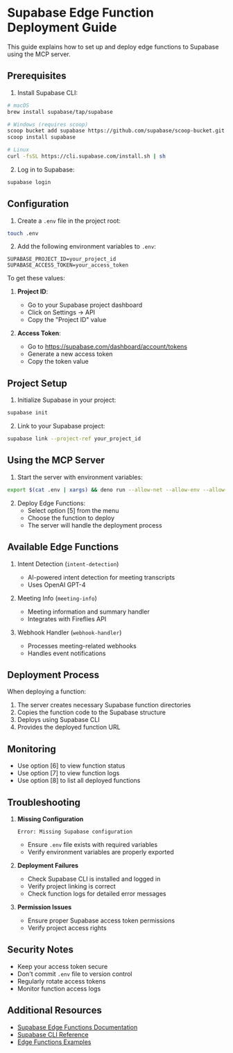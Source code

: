 # Supabase Edge Function Deployment Guide

This guide explains how to set up and deploy edge functions to Supabase using the MCP server.

## Prerequisites

1. Install Supabase CLI:
```bash
# macOS
brew install supabase/tap/supabase

# Windows (requires scoop)
scoop bucket add supabase https://github.com/supabase/scoop-bucket.git
scoop install supabase

# Linux
curl -fsSL https://cli.supabase.com/install.sh | sh
```

2. Log in to Supabase:
```bash
supabase login
```

## Configuration

1. Create a `.env` file in the project root:
```bash
touch .env
```

2. Add the following environment variables to `.env`:
```env
SUPABASE_PROJECT_ID=your_project_id
SUPABASE_ACCESS_TOKEN=your_access_token
```

To get these values:

1. **Project ID**:
   - Go to your Supabase project dashboard
   - Click on Settings -> API
   - Copy the "Project ID" value

2. **Access Token**:
   - Go to https://supabase.com/dashboard/account/tokens
   - Generate a new access token
   - Copy the token value

## Project Setup

1. Initialize Supabase in your project:
```bash
supabase init
```

2. Link to your Supabase project:
```bash
supabase link --project-ref your_project_id
```

## Using the MCP Server

1. Start the server with environment variables:
```bash
export $(cat .env | xargs) && deno run --allow-net --allow-env --allow-read --allow-write --allow-run apps/deno/server.ts
```

2. Deploy Edge Functions:
   - Select option [5] from the menu
   - Choose the function to deploy
   - The server will handle the deployment process

## Available Edge Functions

1. Intent Detection (`intent-detection`)
   - AI-powered intent detection for meeting transcripts
   - Uses OpenAI GPT-4

2. Meeting Info (`meeting-info`)
   - Meeting information and summary handler
   - Integrates with Fireflies API

3. Webhook Handler (`webhook-handler`)
   - Processes meeting-related webhooks
   - Handles event notifications

## Deployment Process

When deploying a function:
1. The server creates necessary Supabase function directories
2. Copies the function code to the Supabase structure
3. Deploys using Supabase CLI
4. Provides the deployed function URL

## Monitoring

- Use option [6] to view function status
- Use option [7] to view function logs
- Use option [8] to list all deployed functions

## Troubleshooting

1. **Missing Configuration**
   ```
   Error: Missing Supabase configuration
   ```
   - Ensure `.env` file exists with required variables
   - Verify environment variables are properly exported

2. **Deployment Failures**
   - Check Supabase CLI is installed and logged in
   - Verify project linking is correct
   - Check function logs for detailed error messages

3. **Permission Issues**
   - Ensure proper Supabase access token permissions
   - Verify project access rights

## Security Notes

- Keep your access token secure
- Don't commit `.env` file to version control
- Regularly rotate access tokens
- Monitor function access logs

## Additional Resources

- [Supabase Edge Functions Documentation](https://supabase.com/docs/guides/functions)
- [Supabase CLI Reference](https://supabase.com/docs/reference/cli)
- [Edge Functions Examples](https://github.com/supabase/supabase/tree/master/examples/edge-functions)
